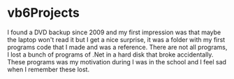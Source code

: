 # vb6Projects
I found a DVD backup since 2009 and my first impression was that maybe the laptop won't read it but I get a nice surprise, it was a folder with my first programs code that I made and was a reference.
There are not all programs, I lost a bunch of programs of .Net in a hard disk that broke accidentally.
These programs was my motivation during I was in the school and I feel sad when I remember these lost.

